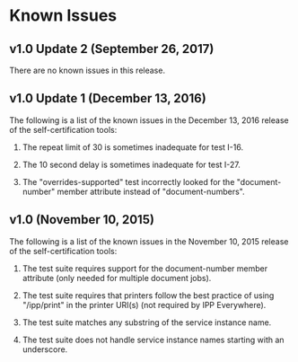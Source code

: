 # Known Issues

## v1.0 Update 2 (September 26, 2017)

There are no known issues in this release.


## v1.0 Update 1 (December 13, 2016)

The following is a list of the known issues in the December 13, 2016 release of
the self-certification tools:

1. The repeat limit of 30 is sometimes inadequate for test I-16.

2. The 10 second delay is sometimes inadequate for test I-27.

3. The "overrides-supported" test incorrectly looked for the "document-number"
   member attribute instead of "document-numbers".


## v1.0 (November 10, 2015)

The following is a list of the known issues in the November 10, 2015 release of the self-certification tools:

1. The test suite requires support for the document-number member attribute (only needed for multiple document jobs).

2. The test suite requires that printers follow the best practice of using "/ipp/print" in the printer URI(s) (not required by IPP Everywhere).

3. The test suite matches any substring of the service instance name.

4. The test suite does not handle service instance names starting with an underscore.
